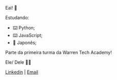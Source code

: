 Eai! 🤙

Estudando: 
* ⌨️ Python; 
* ⌨️ JavaScript; 
* 🗾 Japonês;
           
Parte da primeira turma da Warren Tech Academy!

Ele/ Dele 🏳️‍🌈

[Linkedin](https://www.linkedin.com/in/paulin-marcio/) | [Email](paulin.marcio@hotmail.com)

